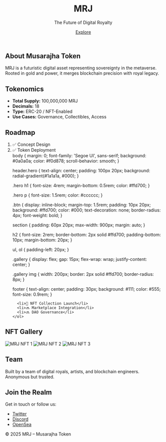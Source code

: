 <!DOCTYPE html>
<html lang="en">
<head>
  <meta charset="UTF-8" />
  <meta name="viewport" content="width=device-width, initial-scale=1.0"/>
  <title>MRJ – Musarajha Token</title>
  <link rel="stylesheet" href="style.css"/>
</head>
<body>
  <header class="hero">
    <h1>MRJ</h1>
    <p>The Future of Digital Royalty</p>
    <a href="#about" class="btn">Explore</a>
  </header>

  <section id="about">
    <h2>About Musarajha Token</h2>
    <p>MRJ is a futuristic digital asset representing sovereignty in the metaverse. Rooted in gold and power, it merges blockchain precision with royal legacy.</p>
  </section>

  <section id="tokenomics">
    <h2>Tokenomics</h2>
    <ul>
      <li><strong>Total Supply:</strong> 100,000,000 MRJ</li>
      <li><strong>Decimals:</strong> 18</li>
      <li><strong>Type:</strong> ERC-20 / NFT-Enabled</li>
      <li><strong>Use Cases:</strong> Governance, Collectibles, Access</li>
    </ul>
  </section>

  <section id="roadmap">
    <h2>Roadmap</h2>
    <ol>
      <li>✅ Concept Design</li>
      <li>✅ Token Deployment</li>
      body {
  margin: 0;
  font-family: 'Segoe UI', sans-serif;
  background: #0a0a0a;
  color: #f0d878;
  scroll-behavior: smooth;
}

header.hero {
  text-align: center;
  padding: 100px 20px;
  background: radial-gradient(#1a1a1a, #000);
}

.hero h1 {
  font-size: 4rem;
  margin-bottom: 0.5rem;
  color: #ffd700;
}

.hero p {
  font-size: 1.5rem;
  color: #cccccc;
}

.btn {
  display: inline-block;
  margin-top: 1.5rem;
  padding: 10px 20px;
  background: #ffd700;
  color: #000;
  text-decoration: none;
  border-radius: 4px;
  font-weight: bold;
}

section {
  padding: 60px 20px;
  max-width: 900px;
  margin: auto;
}

h2 {
  font-size: 2rem;
  border-bottom: 2px solid #ffd700;
  padding-bottom: 10px;
  margin-bottom: 20px;
}

ul, ol {
  padding-left: 20px;
}

.gallery {
  display: flex;
  gap: 15px;
  flex-wrap: wrap;
  justify-content: center;
}

.gallery img {
  width: 200px;
  border: 2px solid #ffd700;
  border-radius: 8px;
}

footer {
  text-align: center;
  padding: 30px;
  background: #111;
  color: #555;
  font-size: 0.9rem;
}
      
      <li>🔄 NFT Collection Launch</li>
      <li>🔜 Marketplace Integration</li>
      <li>🔜 DAO Governance</li>
    </ol>
  </section>

  <section id="gallery">
    <h2>NFT Gallery</h2>
    <div class="gallery">
      <img src="nft1.png" alt="MRJ NFT 1"/>
      <img src="nft2.png" alt="MRJ NFT 2"/>
      <img src="nft3.png" alt="MRJ NFT 3"/>
    </div>
  </section>

  <section id="team">
    <h2>Team</h2>
    <p>Built by a team of digital royals, artists, and blockchain engineers. Anonymous but trusted.</p>
  </section>

  <section id="contact">
    <h2>Join the Realm</h2>
    <p>Get in touch or follow us:</p>
    <ul>
      <li><a href="#">Twitter</a></li>
      <li><a href="#">Discord</a></li>
      <li><a href="#">OpenSea</a></li>
    </ul>
  </section>

  <footer>
    <p>© 2025 MRJ – Musarajha Token</p>
  </footer>
</body>
</html>
